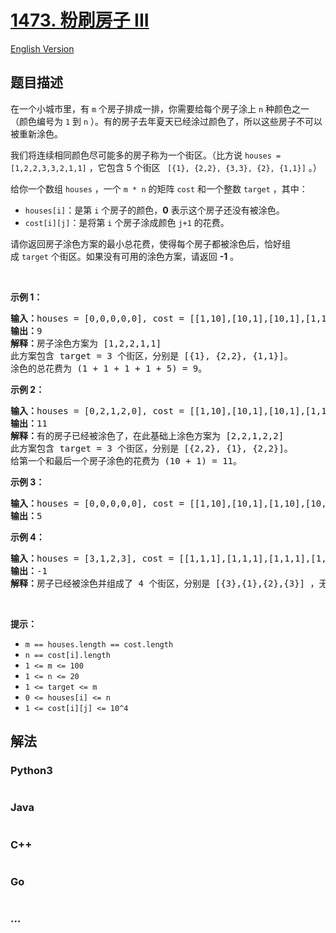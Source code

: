 # [1473. 粉刷房子 III](https://leetcode.cn/problems/paint-house-iii)

[English Version](/solution/1400-1499/1473.Paint%20House%20III/README_EN.md)

## 题目描述

<!-- 这里写题目描述 -->

<p>在一个小城市里，有 <code>m</code> 个房子排成一排，你需要给每个房子涂上 <code>n</code> 种颜色之一（颜色编号为 <code>1</code> 到 <code>n</code> ）。有的房子去年夏天已经涂过颜色了，所以这些房子不可以被重新涂色。</p>

<p>我们将连续相同颜色尽可能多的房子称为一个街区。（比方说 <code>houses = [1,2,2,3,3,2,1,1]</code> ，它包含 5 个街区 <code> [{1}, {2,2}, {3,3}, {2}, {1,1}]</code> 。）</p>

<p>给你一个数组 <code>houses</code> ，一个 <code>m * n</code> 的矩阵 <code>cost</code> 和一个整数 <code>target</code> ，其中：</p>

<ul>
	<li><code>houses[i]</code>：是第 <code>i</code> 个房子的颜色，<strong>0</strong> 表示这个房子还没有被涂色。</li>
	<li><code>cost[i][j]</code>：是将第 <code>i</code> 个房子涂成颜色 <code>j+1</code> 的花费。</li>
</ul>

<p>请你返回房子涂色方案的最小总花费，使得每个房子都被涂色后，恰好组成 <code>target</code> 个街区。如果没有可用的涂色方案，请返回 <strong>-1</strong> 。</p>

<p> </p>

<p><strong>示例 1：</strong></p>

<pre>
<strong>输入：</strong>houses = [0,0,0,0,0], cost = [[1,10],[10,1],[10,1],[1,10],[5,1]], m = 5, n = 2, target = 3
<strong>输出：</strong>9
<strong>解释：</strong>房子涂色方案为 [1,2,2,1,1]
此方案包含 target = 3 个街区，分别是 [{1}, {2,2}, {1,1}]。
涂色的总花费为 (1 + 1 + 1 + 1 + 5) = 9。
</pre>

<p><strong>示例 2：</strong></p>

<pre>
<strong>输入：</strong>houses = [0,2,1,2,0], cost = [[1,10],[10,1],[10,1],[1,10],[5,1]], m = 5, n = 2, target = 3
<strong>输出：</strong>11
<strong>解释：</strong>有的房子已经被涂色了，在此基础上涂色方案为 [2,2,1,2,2]
此方案包含 target = 3 个街区，分别是 [{2,2}, {1}, {2,2}]。
给第一个和最后一个房子涂色的花费为 (10 + 1) = 11。
</pre>

<p><strong>示例 3：</strong></p>

<pre>
<strong>输入：</strong>houses = [0,0,0,0,0], cost = [[1,10],[10,1],[1,10],[10,1],[1,10]], m = 5, n = 2, target = 5
<strong>输出：</strong>5
</pre>

<p><strong>示例 4：</strong></p>

<pre>
<strong>输入：</strong>houses = [3,1,2,3], cost = [[1,1,1],[1,1,1],[1,1,1],[1,1,1]], m = 4, n = 3, target = 3
<strong>输出：</strong>-1
<strong>解释：</strong>房子已经被涂色并组成了 4 个街区，分别是 [{3},{1},{2},{3}] ，无法形成 target = 3 个街区。
</pre>

<p> </p>

<p><strong>提示：</strong></p>

<ul>
	<li><code>m == houses.length == cost.length</code></li>
	<li><code>n == cost[i].length</code></li>
	<li><code>1 <= m <= 100</code></li>
	<li><code>1 <= n <= 20</code></li>
	<li><code>1 <= target <= m</code></li>
	<li><code>0 <= houses[i] <= n</code></li>
	<li><code>1 <= cost[i][j] <= 10^4</code></li>
</ul>


## 解法

<!-- 这里可写通用的实现逻辑 -->

<!-- tabs:start -->

### **Python3**

<!-- 这里可写当前语言的特殊实现逻辑 -->

```python

```

### **Java**

<!-- 这里可写当前语言的特殊实现逻辑 -->

```java

```

### **C++**

```cpp

```

### **Go**

```go

```

### **...**

```

```

<!-- tabs:end -->